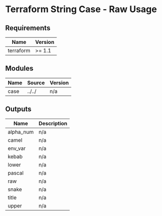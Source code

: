 # Terraform String Case - Raw Usage

<!-- BEGIN_TF_DOCS -->
## Requirements

| Name | Version |
|------|---------|
| terraform | >= 1.1 |

## Modules

| Name | Source | Version |
|------|--------|---------|
| case | ../../ | n/a |

## Outputs

| Name | Description |
|------|-------------|
| alpha\_num | n/a |
| camel | n/a |
| env\_var | n/a |
| kebab | n/a |
| lower | n/a |
| pascal | n/a |
| raw | n/a |
| snake | n/a |
| title | n/a |
| upper | n/a |
<!-- END_TF_DOCS -->
